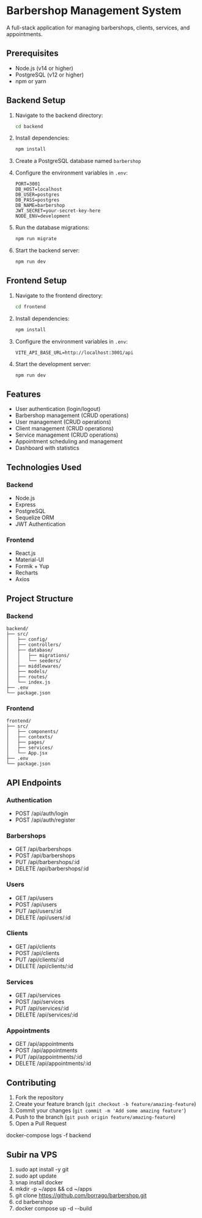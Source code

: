 # Barbershop Management System

A full-stack application for managing barbershops, clients, services, and appointments.

## Prerequisites

- Node.js (v14 or higher)
- PostgreSQL (v12 or higher)
- npm or yarn

## Backend Setup

1. Navigate to the backend directory:
   ```bash
   cd backend
   ```

2. Install dependencies:
   ```bash
   npm install
   ```

3. Create a PostgreSQL database named `barbershop`

4. Configure the environment variables in `.env`:
   ```
   PORT=3001
   DB_HOST=localhost
   DB_USER=postgres
   DB_PASS=postgres
   DB_NAME=barbershop
   JWT_SECRET=your-secret-key-here
   NODE_ENV=development
   ```

5. Run the database migrations:
   ```bash
   npm run migrate
   ```

6. Start the backend server:
   ```bash
   npm run dev
   ```

## Frontend Setup

1. Navigate to the frontend directory:
   ```bash
   cd frontend
   ```

2. Install dependencies:
   ```bash
   npm install
   ```

3. Configure the environment variables in `.env`:
   ```
   VITE_API_BASE_URL=http://localhost:3001/api
   ```

4. Start the development server:
   ```bash
   npm run dev
   ```

## Features

- User authentication (login/logout)
- Barbershop management (CRUD operations)
- User management (CRUD operations)
- Client management (CRUD operations)
- Service management (CRUD operations)
- Appointment scheduling and management
- Dashboard with statistics

## Technologies Used

### Backend
- Node.js
- Express
- PostgreSQL
- Sequelize ORM
- JWT Authentication

### Frontend
- React.js
- Material-UI
- Formik + Yup
- Recharts
- Axios

## Project Structure

### Backend
```
backend/
├── src/
│   ├── config/
│   ├── controllers/
│   ├── database/
│   │   ├── migrations/
│   │   └── seeders/
│   ├── middlewares/
│   ├── models/
│   ├── routes/
│   └── index.js
├── .env
└── package.json
```

### Frontend
```
frontend/
├── src/
│   ├── components/
│   ├── contexts/
│   ├── pages/
│   ├── services/
│   └── App.jsx
├── .env
└── package.json
```

## API Endpoints

### Authentication
- POST /api/auth/login
- POST /api/auth/register

### Barbershops
- GET /api/barbershops
- POST /api/barbershops
- PUT /api/barbershops/:id
- DELETE /api/barbershops/:id

### Users
- GET /api/users
- POST /api/users
- PUT /api/users/:id
- DELETE /api/users/:id

### Clients
- GET /api/clients
- POST /api/clients
- PUT /api/clients/:id
- DELETE /api/clients/:id

### Services
- GET /api/services
- POST /api/services
- PUT /api/services/:id
- DELETE /api/services/:id

### Appointments
- GET /api/appointments
- POST /api/appointments
- PUT /api/appointments/:id
- DELETE /api/appointments/:id

## Contributing

1. Fork the repository
2. Create your feature branch (`git checkout -b feature/amazing-feature`)
3. Commit your changes (`git commit -m 'Add some amazing feature'`)
4. Push to the branch (`git push origin feature/amazing-feature`)
5. Open a Pull Request 

docker-compose logs -f backend 

## Subir na VPS

1. sudo apt install -y git
2. sudo apt update
3. snap install docker
4. mkdir -p ~/apps && cd ~/apps
5. git clone https://github.com/borrago/barbershop.git
6. cd barbershop
7. docker compose up -d --build
